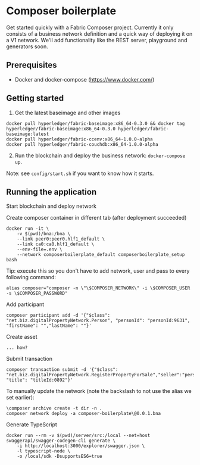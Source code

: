 # Composer boilerplate
Get started quickly with a Fabric Composer project. Currently it only consists of a business network definition and a 
quick way of deploying it on a V1 network. We'll add functionality like the REST server, playground and generators soon. 

## Prerequisites
- Docker and docker-compose (https://www.docker.com/)  

## Getting started  
1. Get the latest baseimage and other images
```console
docker pull hyperledger/fabric-baseimage:x86_64-0.3.0 && docker tag hyperledger/fabric-baseimage:x86_64-0.3.0 hyperledger/fabric-baseimage:latest
docker pull hyperledger/fabric-ccenv:x86_64-1.0.0-alpha
docker pull hyperledger/fabric-couchdb:x86_64-1.0.0-alpha
```
2. Run the blockchain and deploy the business network: `docker-compose up`.  
  
Note: see `config/start.sh` if you want to know how it starts.

## Running the application
Start blockchain and deploy network  

Create composer container in different tab (after deployment succeeded)
```console
docker run -it \
    -v $(pwd)/bna:/bna \
    --link peer0:peer0.hlf1_default \
    --link ca0:ca0.hlf1_default \
    --env-file=.env \
    --network composerboilerplate_default composerboilerplate_setup bash
```
Tip: execute this so you don't have to add network, user and pass to every following command:  
```console
alias composer="composer -n \"\$COMPOSER_NETWORK\" -i \$COMPOSER_USER -s \$COMPOSER_PASSWORD"
```

Add participant  
```console
composer participant add -d '{"$class": "net.biz.digitalPropertyNetwork.Person", "personId": "personId:9631", "firstName": "","lastName": ""}'
```

Create asset  
```console
... how?
```

Submit transaction  
```console
composer transaction submit -d '{"$class": "net.biz.digitalPropertyNetwork.RegisterPropertyForSale","seller":"personId:9631", "title": "titleId:0892"}'
```

To manually update the network (note the backslash to not use the alias we set earlier):
```console
\composer archive create -t dir -n .
composer network deploy -a composer-boilerplate\@0.0.1.bna
```

Generate TypeScript  
```console
docker run --rm -v $(pwd)/server/src:/local --net=host swaggerapi/swagger-codegen-cli generate \
    -i http://localhost:3000/explorer/swagger.json \
    -l typescript-node \
    -o /local/sdk -DsupportsES6=true
```
